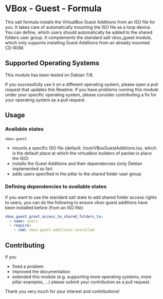 # VBox - Guest - Formula

This salt formula installs the VirtualBox Guest Additions from an ISO file for you. It takes care of automatically mounting the ISO file as a loop device. You can define, which users should automatically be added to the shared folders user group. It complements the standard salt vbox_guest module, which only supports installing Guest Additions from an already mounted CD-ROM.

## Supported Operating Systems

This module has been tested on Debian 7/8.

If you successfully use it on a different operating system, please open a pull request that updates this Readme. If you have problems running this module under your specific operating system, please consider contributing a fix for your operating system as a pull request.

## Usage

### Available states
`vbox-guest`
* mounts a specific ISO file (default: /root/VBoxGuestAdditions.iso, which is the default place at which the virtualbox builders of packer.io place the ISO)
* installs the Guest Additions and their dependencies (only Debian implemented so far)
* adds users specified in the pillar to the shared folder user group

### Defining dependencies to available states

If you want to use the standard salt state to add shared folder access rights to users, you can do the following to ensure vbox-guest additions have been installed before (from an ISO file):
```yaml
vbox_guest.grant_access_to_shared_folders_to:
  - name: user1
  - require:
    - cmd: vbox-guest.additions-installed
```

## Contributing

If you
* fixed a problem
* improved the documentation
* extended this module (e.g. supporting more operating systems, more pillar examples, ...)
please submit your contribution as a pull request.

Thank you very much for your interest and contributions!